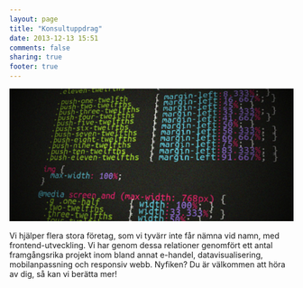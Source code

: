 ```yaml
---
layout: page
title: "Konsultuppdrag"
date: 2013-12-13 15:51
comments: false
sharing: true
footer: true
---
```

![Kod](/images/content/projects/konsultuppdrag/code.jpg)

Vi hjälper flera stora företag, som vi tyvärr inte får nämna vid namn, med frontend-utveckling. Vi har genom dessa relationer genomfört ett antal framgångsrika projekt inom bland annat e-handel, datavisualisering, mobilanpassning och responsiv webb. Nyfiken? Du är välkommen att höra av dig, så kan vi berätta mer!